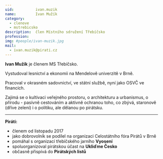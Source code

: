 ```yaml
---
uid:          ivan.muzik
name:         Ivan Mužík
category:
  - clenove
  - mstrebicsko
description:  člen Místního sdružení Třebíčsko
profession:   
img: #people/ivan-muzik.jpg
mail:
  - ivan.muzik@pirati.cz
---
```


**Ivan Mužík** je členem MS Třebíčsko. 

Vystudoval lesnictví a ekonomii na Mendelově univerzitě v Brně.

Pracoval v okrasném sadovnictví, ve státní službě, nyní jako OSVČ ve financích.

Zajímá se o kultivaci veřejného prostoru, o architekturu a urbanismus, o přírodu - pasívně cestováním a aktivně ochranou toho, co zbývá, staronově (dříve zelení) i o politiku, ale dělanou po pirátsku.

---

**Piráti:**
* členem od listopadu 2017
* jako dobrovolník se podílel na organizaci Celostátního fóra Pirátů v Brně
* pomáhal s organizací třebíčského jarního **Vyosení**
* spoluorganizoval pirátskou účast na **Ukliďme Česko**
* občasně přispívá do **Pirátských listů**



